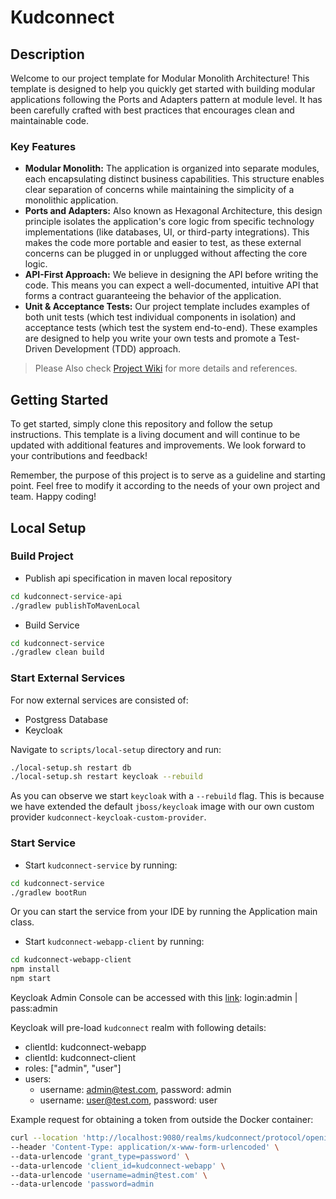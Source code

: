 # Kudconnect

## Description

Welcome to our project template for Modular Monolith Architecture! This template is designed to help you quickly get started with building modular applications following the Ports and Adapters pattern at module level. It has been carefully crafted with best practices that encourages clean and maintainable code.

### Key Features

- **Modular Monolith:** The application is organized into separate modules, each encapsulating distinct business capabilities. This structure enables clear separation of concerns while maintaining the simplicity of a monolithic application.
- **Ports and Adapters:** Also known as Hexagonal Architecture, this design principle isolates the application's core logic from specific technology implementations (like databases, UI, or third-party integrations). This makes the code more portable and easier to test, as these external concerns can be plugged in or unplugged without affecting the core logic.
- **API-First Approach:** We believe in designing the API before writing the code. This means you can expect a well-documented, intuitive API that forms a contract guaranteeing the behavior of the application.
- **Unit & Acceptance Tests:** Our project template includes examples of both unit tests (which test individual components in isolation) and acceptance tests (which test the system end-to-end). These examples are designed to help you write your own tests and promote a Test-Driven Development (TDD) approach.

> Please Also check [Project Wiki](https://github.com/KudosTechnologies/kudconnect/wiki) for more details and references.

## Getting Started

To get started, simply clone this repository and follow the setup instructions. This template is a living document and will continue to be updated with additional features and improvements. We look forward to your contributions and feedback!

Remember, the purpose of this project is to serve as a guideline and starting point. Feel free to modify it according to the needs of your own project and team. Happy coding!

## Local Setup

### Build Project

- Publish api specification in maven local repository

```bash
cd kudconnect-service-api
./gradlew publishToMavenLocal
```

- Build Service

```bash
cd kudconnect-service
./gradlew clean build 
```

### Start External Services

For now external services are consisted of:
- Postgress Database
- Keycloak

Navigate to `scripts/local-setup` directory and run:

```bash
./local-setup.sh restart db
./local-setup.sh restart keycloak --rebuild
```

As you can observe we start `keycloak` with a `--rebuild` flag. This is because we have extended the default `jboss/keycloak` image with our own custom provider `kudconnect-keycloak-custom-provider`.

### Start Service

- Start `kudconnect-service` by running:

```bash
cd kudconnect-service
./gradlew bootRun
```

Or you can start the service from your IDE by running the Application main class.

- Start `kudconnect-webapp-client` by running:

```bash
cd kudconnect-webapp-client
npm install
npm start
```

Keycloak Admin Console can be accessed with this [link](http://127.0.0.1:9080): login:admin | pass:admin

Keycloak will pre-load `kudconnect` realm with following details:

- clientId: kudconnect-webapp
- clientId: kudconnect-client
- roles: ["admin", "user"]
- users:
    - username: admin@test.com, password: admin
    - username: user@test.com, password: user

Example request for obtaining a token from outside the Docker container:

```bash
curl --location 'http://localhost:9080/realms/kudconnect/protocol/openid-connect/token' \
--header 'Content-Type: application/x-www-form-urlencoded' \
--data-urlencode 'grant_type=password' \
--data-urlencode 'client_id=kudconnect-webapp' \
--data-urlencode 'username=admin@test.com' \
--data-urlencode 'password=admin
```








